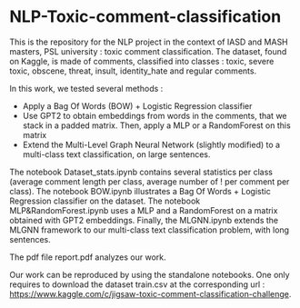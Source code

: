 # NLP-Toxic-comment-classification

This is the repository for the NLP project in the context of IASD and MASH masters, PSL university : toxic comment classification. The dataset, found on Kaggle, is made of comments, classified into classes : toxic, severe toxic, obscene, threat, insult, identity_hate and regular comments.

In this work, we tested several methods : 
- Apply a Bag Of Words (BOW) + Logistic Regression classifier
- Use GPT2 to obtain embeddings from words in the comments, that we stack in a padded matrix. Then, apply a MLP or a RandomForest on this matrix
- Extend the Multi-Level Graph Neural Network (slightly modified) to a multi-class text classification, on large sentences.

The notebook Dataset_stats.ipynb contains several statistics per class (average comment length per class, average number of ! per comment per class). 
The notebook BOW.ipynb illustrates a Bag Of Words + Logistic Regression classifier on the dataset.
The notebook MLP&RandomForest.ipynb uses a MLP and a RandomForest on a matrix obtained with GPT2 embeddings.
Finally, the MLGNN.ipynb extends the MLGNN framework to our multi-class text classification problem, with long sentences.

The pdf file report.pdf analyzes our work. 

Our work can be reproduced by using the standalone notebooks. One only requires to download the dataset train.csv at the corresponding url : https://www.kaggle.com/c/jigsaw-toxic-comment-classification-challenge.
